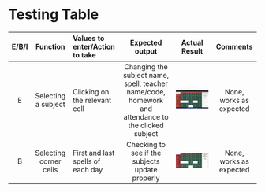 # Testing Table
|E/B/I|Function|Values to enter/Action to take|Expected output| Actual Result| Comments|
|:---:|:---:|:---|:---:|:---:|:---:|
|E| Selecting a subject|Clicking on the relevant cell|Changing the subject name, spell, teacher name/code, homework and attendance to the clicked subject|![Checking to see if subject info updates when clicking on cells](testing_table_images/clickingCells.gif)|None, works as expected|
|B| Selecting corner cells|First and last spells of each day|Checking to see if the subjects update properly| ![Testing boundary spells](testing_table_images/TestingBoundarySpells.gif)|None, works as expected|